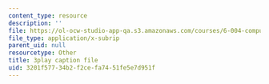 ```yaml
---
content_type: resource
description: ''
file: https://ol-ocw-studio-app-qa.s3.amazonaws.com/courses/6-004-computation-structures-spring-2017/3201f57734b2f2cefa7451fe5e7d951f_m42nkRJwCKY.srt
file_type: application/x-subrip
parent_uid: null
resourcetype: Other
title: 3play caption file
uid: 3201f577-34b2-f2ce-fa74-51fe5e7d951f
---
```

